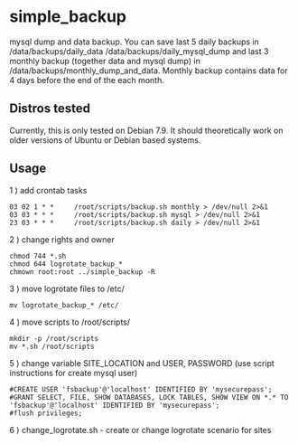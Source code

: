 # simple_backup

mysql dump and data backup. You can save last 5 daily backups in /data/backups/daily_data /data/backups/daily_mysql_dump and last 3 monthly backup (together data and mysql dump) in /data/backups/monthly_dump_and_data. Monthly backup contains data for 4 days before the end of the each month.

Distros tested
------------
Currently, this is only tested on Debian 7.9. It should theoretically work on older versions of Ubuntu or Debian based systems.

Usage
------------

1 ) add crontab tasks
```
03 02 1 * *     /root/scripts/backup.sh monthly > /dev/null 2>&1
03 03 * * *     /root/scripts/backup.sh mysql > /dev/null 2>&1
23 03 * * *     /root/scripts/backup.sh daily > /dev/null 2>&1
```
2 ) change rights and owner
```
chmod 744 *.sh
chmod 644 logrotate_backup_*
chmown root:root ../simple_backup -R
```
3 ) move logrotate files to /etc/
```
mv logrotate_backup_* /etc/
```
4 ) move scripts to /root/scripts/
```
mkdir -p /root/scripts
mv *.sh /root/scripts
```
5 ) change variable SITE_LOCATION and USER, PASSWORD (use script instructions for create mysql user)
```
#CREATE USER 'fsbackup'@'localhost' IDENTIFIED BY 'mysecurepass';
#GRANT SELECT, FILE, SHOW DATABASES, LOCK TABLES, SHOW VIEW ON *.* TO 'fsbackup'@'localhost' IDENTIFIED BY 'mysecurepass';
#flush privileges;
```

6 ) change_logrotate.sh - create or change logrotate scenario for sites 
